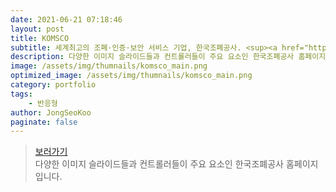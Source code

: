 ```yaml
---
date: 2021-06-21 07:18:46
layout: post
title: KOMSCO
subtitle: 세계최고의 조폐·인증·보안 서비스 기업, 한국조폐공사. <sup><a href="https://www.komsco.com/kor">#</a></sup>
description: 다양한 이미지 슬라이드들과 컨트롤러들이 주요 요소인 한국조폐공사 홈페이지 입니다.
image: /assets/img/thumnails/komsco_main.png
optimized_image: /assets/img/thumnails/komsco_main.png
category: portfolio
tags:
    - 반응형
author: JongSeoKoo
paginate: false
---
```


> <a href="/assets/portfolio/portfolio_KOMSCO/index.html" target="_blank">보러가기</a>  
> 다양한 이미지 슬라이드들과 컨트롤러들이 주요 요소인 한국조폐공사 홈페이지 입니다.
